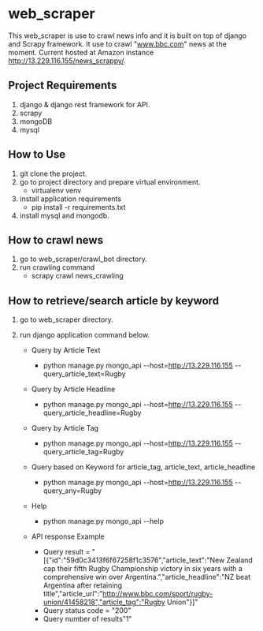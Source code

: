 # web_scraper

This web_scraper is use to crawl news info and it is built on top of django and Scrapy framework. It use to crawl "www.bbc.com" news at the moment. Current hosted at Amazon instance http://13.229.116.155/news_scrappy/.

Project Requirements
----------------------------
1. django & django rest framework for API. 
2. scrapy
3. mongoDB
4. mysql


How to Use
---------------
1. git clone the project.
2. go to project directory and prepare virtual environment.
    - virtualenv venv
3. install application requirements
    - pip install -r requirements.txt 
4. install mysql and mongodb.


How to crawl news
----------------------
1. go to web_scraper/crawl_bot directory.
2. run crawling command 
   - scrapy crawl news_crawling 
   
   
How to retrieve/search article by keyword
--------------------------------------
1. go to web_scraper directory.
2. run django application command below.

   - Query by Article Text 
      - python manage.py mongo_api --host=http://13.229.116.155 --query_article_text=Rugby
   - Query by Article Headline
      - python manage.py mongo_api --host=http://13.229.116.155 --query_article_headline=Rugby
   - Query by Article Tag
      - python manage.py mongo_api --host=http://13.229.116.155 --query_article_tag=Rugby
   - Query based on Keyword for article_tag, article_text, article_headline
      - python manage.py mongo_api --host=http://13.229.116.155 --query_any=Rugby   
   - Help 
      - python manage.py mongo_api --help
   
   - API response Example
     * Query result = "[{"id":"59d0c3413f6f67258f1c3576","article_text":"New Zealand cap their fifth Rugby Championship victory in six years with a comprehensive win over Argentina.","article_headline":"NZ beat Argentina after retaining title","article_url":"http://www.bbc.com/sport/rugby-union/41458218","article_tag":"Rugby Union"}]"
     * Query status code = "200"
     * Query number of results"1"
      
